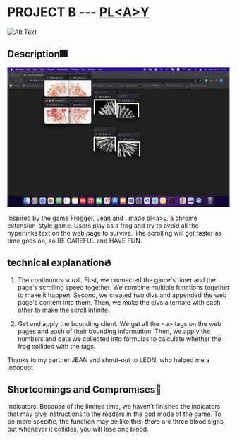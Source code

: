 # PROJECT B --- [PL\<A\>Y](https://github.com/lindashao1220/abc2022/raw/master/ProjectB%20done/projectB%20done.zip)


![Alt Text](https://media.giphy.com/media/vFKqnCdLPNOKc/giphy.gif)


## Description🎆 
![alt text](https://github.com/lindashao1220/abc2022/blob/master/projectA/Screen%20Shot%202022-10-17%20at%2021.39.42.png)

Inspired by the game Frogger, Jean and I made [pl\<a\>y](https://github.com/lindashao1220/abc2022/raw/master/ProjectB%20done/projectB%20done.zip), a chrome extension-style game. Users play as a frog and try to avoid all the hyperlinks text on the web page to survive. The scrolling will get faster as time goes on, so BE CAREFUL and HAVE FUN.

 
## technical explanation🔥
1. The continuous scroll.
First, we connected the game's timer and the page's scrolling speed together. We combine multiple functions together to make it happen. Second, we created two divs and appended the web page's content into them. Then, we make the divs alternate with each other to make the scroll infinite.

2. Get and apply the bounding client.
We get all the \<a\> tags on the web pages and each of their bounding information. Then, we apply the numbers and data we collected into formulas to calculate whether the frog collided with the tags.


Thanks to my partner JEAN and shout-out to LEON, who helped me a loooooot

## Shortcomings and Compromises🎇
Indicators. Because of the limited time, we haven’t finished the indicators that may give instructions to the readers in the god mode of the game. To be more specific, the function may be like this, there are three blood signs, but whenever it collides, you will lose one blood.  

